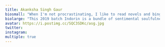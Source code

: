 ```yaml
---
title: Akanksha Singh Gaur
biosmall: "When I'm not procrastinating, I like to read novels and binge shows or maybe that's how I procrastinate."
biolarge: "This 2019 batch Indorin is a bundle of sentimental soulfulness. Currently, she is deftly balancing her academics with co-Chief Editorship of 'The Articulate'. Has delusions of grandeur regarding her cooking skills."
avatar: https://i.postimg.cc/SQC3SDKc/asg.jpg
twitter:
instagram:
multiple: true
---
```

